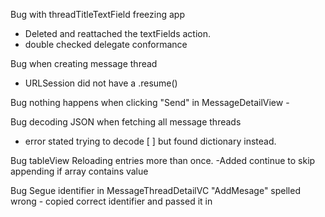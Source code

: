 Bug with threadTitleTextField freezing app
- Deleted and reattached the textFields action.
- double checked delegate conformance

Bug when creating message thread
- URLSession did not have a .resume()

Bug nothing happens when clicking "Send" in MessageDetailView
    - 

Bug decoding JSON when fetching all message threads
 - error stated trying to decode [ ] but found dictionary instead.

Bug tableView Reloading entries more than once.
    -Added continue to skip appending if array contains value
    
Bug Segue identifier in MessageThreadDetailVC "AddMesage" spelled wrong
    - copied correct identifier and passed it in
